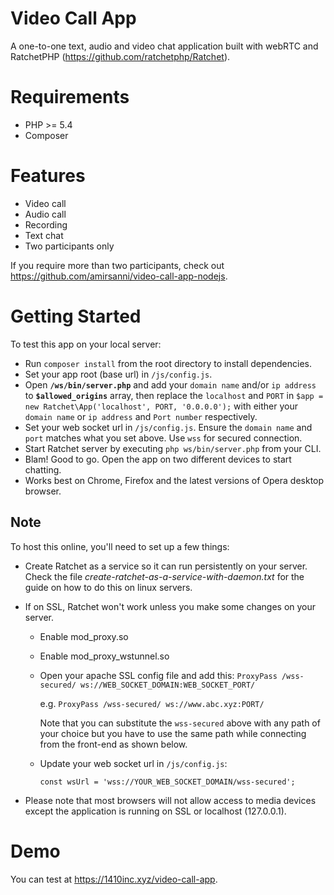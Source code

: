 # Video Call App
A one-to-one text, audio and video chat application built with webRTC and RatchetPHP (https://github.com/ratchetphp/Ratchet).

# Requirements
- PHP >= 5.4
- Composer

# Features
- Video call
- Audio call
- Recording
- Text chat
- Two participants only

If you require more than two participants, check out https://github.com/amirsanni/video-call-app-nodejs.

# Getting Started
To test this app on your local server:
- Run `composer install` from the root directory to install dependencies.
- Set your app root (base url) in `/js/config.js`.
- Open __`/ws/bin/server.php`__ and add your `domain name` and/or `ip address` to __`$allowed_origins`__ array, then replace the `localhost` and `PORT` in `$app = new Ratchet\App('localhost', PORT, '0.0.0.0');` with either your `domain name` or `ip address` and `Port number` respectively.
- Set your web socket url in `/js/config.js`. Ensure the `domain name` and `port` matches what you set above. Use `wss` for secured connection.
- Start Ratchet server by executing `php ws/bin/server.php` from your CLI.
- Blam! Good to go. Open the app on two different devices to start chatting.
- Works best on Chrome, Firefox and the latest versions of Opera desktop browser.


## Note
To host this online, you'll need to set up a few things:
- Create Ratchet as a service so it can run persistently on your server. Check the file *create-ratchet-as-a-service-with-daemon.txt* for the guide on how to do this on linux servers.
- If on SSL, Ratchet won't work unless you make some changes on your server.
  - Enable mod_proxy.so
  - Enable mod_proxy_wstunnel.so
  - Open your apache SSL config file and add this: `ProxyPass /wss-secured/ ws://WEB_SOCKET_DOMAIN:WEB_SOCKET_PORT/`
   
    e.g. `ProxyPass /wss-secured/ ws://www.abc.xyz:PORT/`

    Note that you can substitute the `wss-secured` above with any path of your choice but you have to use the same path while connecting from the front-end as shown below.
    
  - Update your web socket url in `/js/config.js`:
    
    `const wsUrl = 'wss://YOUR_WEB_SOCKET_DOMAIN/wss-secured';`
    
 - Please note that most browsers will not allow access to media devices except the application is running on SSL or localhost (127.0.0.1).
 
 
 
 # Demo
 You can test at https://1410inc.xyz/video-call-app.
